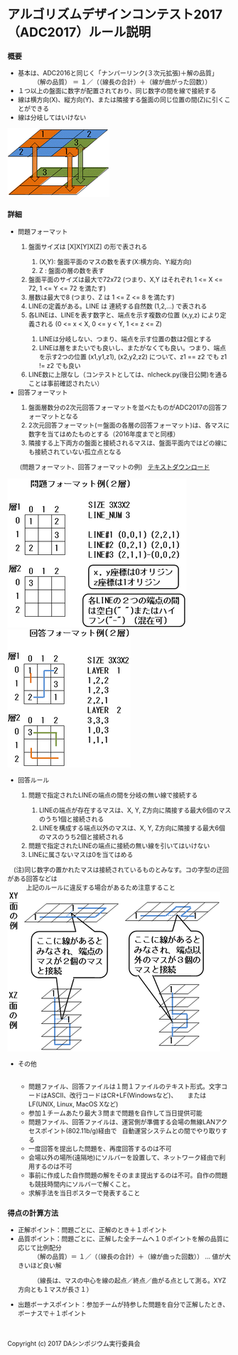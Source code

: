 # アルゴリズムデザインコンテスト2017（ADC2017）ルール説明

### 概要

<ul>
  <li>基本は、ADC2016と同じく「ナンバーリンク(３次元拡張)＋解の品質」</li>
　　　（解の品質） ＝ １／（（線長の合計）＋（線が曲がった回数））
  <li>１つ以上の盤面に数字が配置されており、同じ数字の間を線で接続する</li>
  <li>線は横方向(X)、縦方向(Y)、または隣接する盤面の同じ位置の間(Z)に引くことができる</li>
  <li>線は分岐してはいけない</li>
</ul>

<img src="https://github.com/dasadc/resources/blob/master/adc2017/images/image1.gif" width=230px alt="theme">

### 詳細

<ul>
  <li>問題フォーマット</li>
    <ol>
      <li>盤面サイズは [X]X[Y]X[Z] の形で表される</li>
        <ol>
          <li>(X,Y): 盤面平面のマスの数を表す(X:横方向、Y:縦方向)</li>
          <li>Z    : 盤面の層の数を表す</li>
        </ol>
      <li>盤面平面のサイズは最大で72x72 (つまり、X,Y はそれぞれ 1 &lt;= X &lt;= 72, 1 &lt;= Y &lt;= 72  を満たす)</li>
      <li>層数は最大で8 (つまり、Z は 1 &lt;= Z &lt;= 8 を満たす)</li>
      <li>LINEの定義がある。LINE は 連続する自然数 (1,2,...) で表される</li>
      <li>各LINEは、LINEを表す数字と、端点を示す複数の位置 (x,y,z) により定義される
          (0 &lt;= x &lt; X, 0 &lt;= y &lt; Y, 1 &lt;= z &lt;= Z)</li>
        <ol>
          <li>LINEは分岐しない、つまり、端点を示す位置の数は2個とする</li>
          <li>LINEは層をまたいでも良いし、またがなくても良い。つまり、端点を示す2つの位置
              (x1,y1,z1), (x2,y2,z2) について、z1 == z2 でも z1 != z2 でも良い</li>
        </ol>
      <li>LINE数に上限なし（コンテストとしては、nlcheck.py(後日公開)を通ることは事前確認されたい）</li>
    </ol>

  <li>回答フォーマット</li>
    <ol>
      <li>盤面層数分の2次元回答フォーマットを並べたものがADC2017の回答フォーマットとなる</li>
      <li>2次元回答フォーマット(＝盤面の各層の回答フォーマット)は、各マスに数字を当てはめたものとする（2016年度までと同様）</li>
      <li>隣接する上下両方の盤面と接続されるマスは、盤面平面内ではどの線にも接続されていない孤立点となる</li>
    </ol>
</ul>
　　(問題フォーマット、回答フォーマットの例)  
  <a href="https://github.com/dasadc/resources/blob/master/adc2017/docs/sample_Q_A.zip">テキストダウンロード</a></BR></BR>
<img src="https://github.com/dasadc/resources/blob/master/adc2017/images/image3.gif" width=403px alt="Q format"></BR>
<img src="https://github.com/dasadc/resources/blob/master/adc2017/images/image4.gif" width=278px alt="A format"></BR>
<ul>
  <li>回答ルール</li>
    <ol>
      <li>問題で指定されたLINEの端点の間を分岐の無い線で接続する</li>
        <ol>
          <li>LINEの端点が存在するマスは、X, Y, Z方向に隣接する最大6個のマスのうち1個と接続される</li>
          <li>LINEを構成する端点以外のマスは、X, Y, Z方向に隣接する最大6個のマスのうち2個と接続される</li>
        </ol>
      <li>問題で指定されたLINEの端点に接続の無い線を引いてはいけない</li>
      <li>LINEに属さないマスは0を当てはめる</li>
    </ol>
</ul>
　(注)同じ数字の置かれたマスは接続されているものとみなす。コの字型の迂回がある回答などは</BR>
　　　上記のルールに違反する場合があるため注意すること</BR>
<img src="https://github.com/dasadc/resources/blob/master/adc2017/images/image2.gif" width=479px alt="round-about">
<ul>
  <li>その他</li>
    <ul>
      <li>問題ファイル、回答ファイルは１問１ファイルのテキスト形式。文字コードはASCII、改行コードはCR+LF(Windowsなど)、
      またはLF(UNIX, Linux, MacOS Xなど)</li>
      <li>参加１チームあたり最大３問まで問題を自作して当日提供可能</li>
      <li>問題ファイル、回答ファイルは、運営側が準備する会場の無線LANアクセスポイント(802.11b/g)経由で
      自動運営システムとの間でやり取りする</li>
      <li>一度回答を提出した問題を、再度回答するのは不可</li>
      <li>会場以外の場所(遠隔地)にソルバーを設置して、ネットワーク経由で利用するのは不可</li>
      <li>事前に作成した自作問題の解をそのまま提出するのは不可。自作の問題も競技時間内にソルバーで解くこと。</li>
      <li>求解手法を当日ポスターで発表すること</li>
    </ul>
</ul>

### 得点の計算方法
<ul>
  <li>正解ポイント：問題ごとに、正解のとき＋１ポイント</li>
  <li>品質ポイント：問題ごとに、正解した全チームへ１０ポイントを解の品質に応じて比例配分</li>
　　　（解の品質）＝ １／（（線長の合計）＋（線が曲った回数）） … 値が大きいほど良い解

　　　（線長は、マスの中心を線の起点／終点／曲がる点として測る。XYZ方向とも１マスが長さ１）
  <li>出題ボーナスポイント：参加チームが持参した問題を自分で正解したとき、ボーナスで＋１ポイント</li>
</ul>
</BR></BR>
Copyright (c) 2017 DAシンポジウム実行委員会
